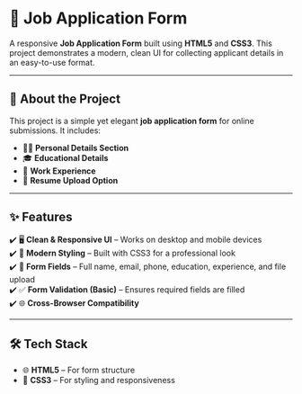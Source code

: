# 📝 Job Application Form

A responsive **Job Application Form** built using **HTML5** and **CSS3**. This project demonstrates a modern, clean UI for collecting applicant details in an easy-to-use format.

---

## 📖 About the Project
This project is a simple yet elegant **job application form** for online submissions. It includes:
- 🧑‍💻 **Personal Details Section**
- 🎓 **Educational Details**
- 💼 **Work Experience**
- 📄 **Resume Upload Option**

---

## ✨ Features
✔️ 🖥 **Clean & Responsive UI** – Works on desktop and mobile devices  
✔️ 🎨 **Modern Styling** – Built with CSS3 for a professional look  
✔️ 📝 **Form Fields** – Full name, email, phone, education, experience, and file upload  
✔️ ✅ **Form Validation (Basic)** – Ensures required fields are filled  
✔️ 🌐 **Cross-Browser Compatibility**  

---

## 🛠 Tech Stack
- 🌐 **HTML5** – For form structure  
- 🎨 **CSS3** – For styling and responsiveness  

